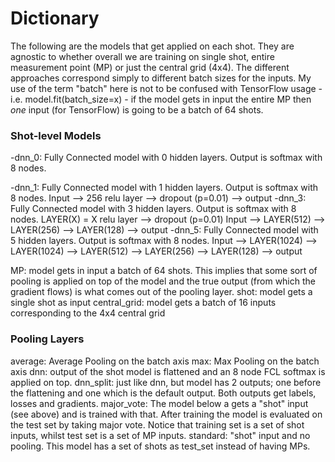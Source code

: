 # Dictionary

The following are the models that get applied on each shot. They are agnostic to whether overall we are training on single shot,
entire measurement point (MP) or just the central grid (4x4).
The different approaches correspond simply to different batch sizes for the inputs. My use of the term "batch" here is not to be 
confused with TensorFlow usage - i.e. model.fit(batch_size=x) - if the model gets in input the entire MP then _one_ input (for TensorFlow)
is going to be a batch of 64 shots.

### Shot-level Models
-dnn_0: Fully Connected model with 0 hidden layers. Output is softmax with 8 nodes.

-dnn_1: Fully Connected model with 1 hidden layers. Output is softmax with 8 nodes.
	Input --> 256 relu layer --> dropout (p=0.01) --> output
-dnn_3: Fully Connected model with 3 hidden layers. Output is softmax with 8 nodes. 
	LAYER(X) = X relu layer --> dropout (p=0.01)
	Input --> LAYER(512) --> LAYER(256) --> LAYER(128) --> output
-dnn_5: Fully Connected model with 5 hidden layers. Output is softmax with 8 nodes.
	Input --> LAYER(1024) --> LAYER(1024) --> LAYER(512) --> LAYER(256) --> LAYER(128) --> output



MP: model gets in input a batch of 64 shots. This implies that some sort of pooling is applied on top of the model and the true
	output (from which the gradient flows) is what comes out of the pooling layer.
shot: model gets a single shot as input
central_grid: model gets a batch of 16 inputs corresponding to the 4x4 central grid



### Pooling Layers
average: Average Pooling on the batch axis
max: Max Pooling on the batch axis
dnn: output of the shot model is flattened and an 8 node FCL softmax is applied on top.
dnn_split: just like dnn, but model has 2 outputs; one before the flattening and one which is the default output. Both outputs
	get labels, losses and gradients.
major_vote: The model below a gets a "shot" input (see above) and is trained with that. After training the model is evaluated on the test
	set by taking major vote. Notice that training set is a set of shot inputs, whilst test set is a set of MP inputs.
standard: "shot" input and no pooling. This model has a set of shots as test_set instead of having MPs.
